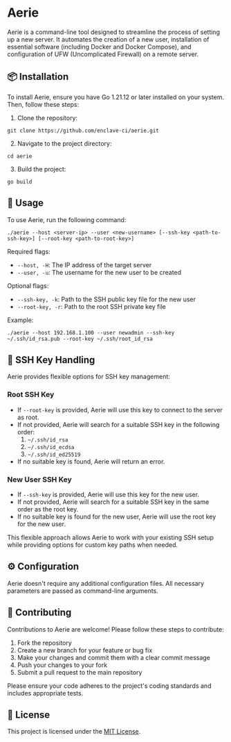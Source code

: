 # Aerie

Aerie is a command-line tool designed to streamline the process of setting up a new server. It automates the creation of a new user, installation of essential software (including Docker and Docker Compose), and configuration of UFW (Uncomplicated Firewall) on a remote server.

## 📦 Installation

To install Aerie, ensure you have Go 1.21.12 or later installed on your system. Then, follow these steps:

1. Clone the repository:

```
git clone https://github.com/enclave-ci/aerie.git
```

2. Navigate to the project directory:

```
cd aerie
```

3. Build the project:

```
go build
```

## 🚀 Usage

To use Aerie, run the following command:

```
./aerie --host <server-ip> --user <new-username> [--ssh-key <path-to-ssh-key>] [--root-key <path-to-root-key>]
```

Required flags:
- `--host, -H`: The IP address of the target server
- `--user, -u`: The username for the new user to be created

Optional flags:
- `--ssh-key, -k`: Path to the SSH public key file for the new user
- `--root-key, -r`: Path to the root SSH private key file

Example:
```
./aerie --host 192.168.1.100 --user newadmin --ssh-key ~/.ssh/id_rsa.pub --root-key ~/.ssh/root_id_rsa
```

## 🔑 SSH Key Handling

Aerie provides flexible options for SSH key management:

### Root SSH Key
- If `--root-key` is provided, Aerie will use this key to connect to the server as root.
- If not provided, Aerie will search for a suitable SSH key in the following order:
  1. `~/.ssh/id_rsa`
  2. `~/.ssh/id_ecdsa`
  3. `~/.ssh/id_ed25519`
- If no suitable key is found, Aerie will return an error.

### New User SSH Key
- If `--ssh-key` is provided, Aerie will use this key for the new user.
- If not provided, Aerie will search for a suitable SSH key in the same order as the root key.
- If no suitable key is found for the new user, Aerie will use the root key for the new user.

This flexible approach allows Aerie to work with your existing SSH setup while providing options for custom key paths when needed.

## ⚙️ Configuration

Aerie doesn't require any additional configuration files. All necessary parameters are passed as command-line arguments.

## 🤝 Contributing

Contributions to Aerie are welcome! Please follow these steps to contribute:

1. Fork the repository
2. Create a new branch for your feature or bug fix
3. Make your changes and commit them with a clear commit message
4. Push your changes to your fork
5. Submit a pull request to the main repository

Please ensure your code adheres to the project's coding standards and includes appropriate tests.

## 📄 License

This project is licensed under the [MIT License](LICENSE).
